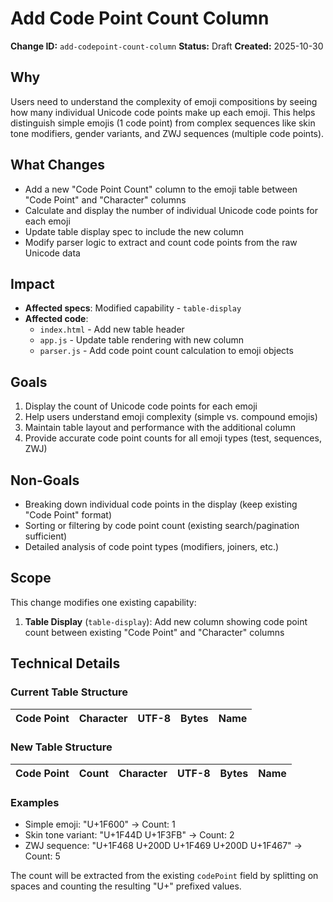 # Add Code Point Count Column

**Change ID:** `add-codepoint-count-column`
**Status:** Draft
**Created:** 2025-10-30

## Why

Users need to understand the complexity of emoji compositions by seeing how many individual Unicode code points make up each emoji. This helps distinguish simple emojis (1 code point) from complex sequences like skin tone modifiers, gender variants, and ZWJ sequences (multiple code points).

## What Changes

- Add a new "Code Point Count" column to the emoji table between "Code Point" and "Character" columns
- Calculate and display the number of individual Unicode code points for each emoji
- Update table display spec to include the new column
- Modify parser logic to extract and count code points from the raw Unicode data

## Impact

- **Affected specs**: Modified capability - `table-display` 
- **Affected code**: 
  - `index.html` - Add new table header
  - `app.js` - Update table rendering with new column
  - `parser.js` - Add code point count calculation to emoji objects

## Goals

1. Display the count of Unicode code points for each emoji
2. Help users understand emoji complexity (simple vs. compound emojis)
3. Maintain table layout and performance with the additional column
4. Provide accurate code point counts for all emoji types (test, sequences, ZWJ)

## Non-Goals

- Breaking down individual code points in the display (keep existing "Code Point" format)
- Sorting or filtering by code point count (existing search/pagination sufficient)
- Detailed analysis of code point types (modifiers, joiners, etc.)

## Scope

This change modifies one existing capability:

1. **Table Display** (`table-display`): Add new column showing code point count between existing "Code Point" and "Character" columns

## Technical Details

### Current Table Structure
| Code Point | Character | UTF-8 | Bytes | Name |
|------------|-----------|-------|-------|------|

### New Table Structure  
| Code Point | Count | Character | UTF-8 | Bytes | Name |
|------------|-------|-----------|-------|-------|------|

### Examples
- Simple emoji: "U+1F600" → Count: 1
- Skin tone variant: "U+1F44D U+1F3FB" → Count: 2  
- ZWJ sequence: "U+1F468 U+200D U+1F469 U+200D U+1F467" → Count: 5

The count will be extracted from the existing `codePoint` field by splitting on spaces and counting the resulting "U+" prefixed values.